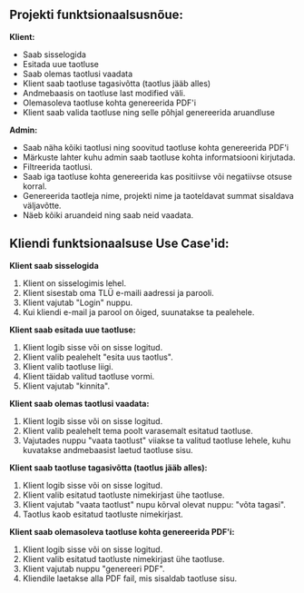 ## Projekti funktsionaalsusnõue:

**Klient:**
 * Saab sisselogida
 * Esitada uue taotluse
 * Saab olemas taotlusi vaadata
 * Klient saab taotluse tagasivõtta (taotlus jääb alles)
 * Andmebaasis on taotluse last modified väli.
 * Olemasoleva taotluse kohta genereerida PDF'i
 * Klient saab valida taotluse ning selle põhjal genereerida aruandluse

**Admin:**
 * Saab näha kõiki taotlusi ning soovitud taotluse kohta genereerida PDF'i
 * Märkuste lahter kuhu admin saab taotluse kohta informatsiooni kirjutada.
 * Filtreerida taotlusi.
 * Saab iga taotluse kohta genereerida kas positiivse või negatiivse otsuse korral.
 * Genereerida taotleja nime, projekti nime ja taoteldavat summat sisaldava väljavõtte.
 * Näeb kõiki aruandeid ning saab neid vaadata.

## Kliendi funktsionaalsuse Use Case'id:

**Klient saab sisselogida**
1) Klient on sisselogimis lehel.
2) Klient sisestab oma TLÜ e-maili aadressi ja parooli.
3) Klient vajutab "Login" nuppu.
4) Kui kliendi e-mail ja parool on õiged, suunatakse ta pealehele.

**Klient saab esitada uue taotluse:**
1) Klient logib sisse või on sisse logitud.
2) Klient valib pealehelt "esita uus taotlus".
3) Klient valib taotluse liigi.
4) Klient täidab valitud taotluse vormi.
5) Klient vajutab "kinnita".

**Klient saab olemas taotlusi vaadata:**
1) Klient logib sisse või on sisse logitud.
2) Klient valib pealehelt tema poolt varasemalt esitatud taotluse.
3) Vajutades nuppu "vaata taotlust" viiakse ta valitud taotluse lehele, kuhu kuvatakse andmebaasist laetud taotluse sisu.

**Klient saab taotluse tagasivõtta (taotlus jääb alles):**
1) Klient logib sisse või on sisse logitud.
2) Klient valib esitatud taotluste nimekirjast ühe taotluse.
3) Klient vajutab "vaata taotlust" nupu kõrval olevat nuppu: "võta tagasi".
4) Taotlus kaob esitatud taotluste nimekirjast.

**Klient saab olemasoleva taotluse kohta genereerida PDF'i:**
1) Klient logib sisse või on sisse logitud.
2) Klient valib esitatud taotluste nimekirjast ühe taotluse.
3) Klient vajutab nuppu "genereeri PDF".
4) Kliendile laetakse alla PDF fail, mis sisaldab taotluse sisu.